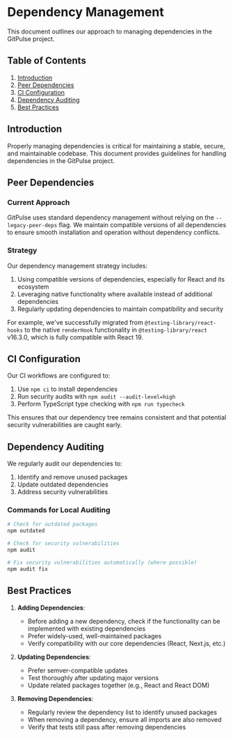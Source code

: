# Dependency Management

This document outlines our approach to managing dependencies in the GitPulse project.

## Table of Contents

1. [Introduction](#introduction)
2. [Peer Dependencies](#peer-dependencies)
3. [CI Configuration](#ci-configuration)
4. [Dependency Auditing](#dependency-auditing)
5. [Best Practices](#best-practices)

## Introduction

Properly managing dependencies is critical for maintaining a stable, secure, and maintainable codebase. This document provides guidelines for handling dependencies in the GitPulse project.

## Peer Dependencies

### Current Approach

GitPulse uses standard dependency management without relying on the `--legacy-peer-deps` flag. We maintain compatible versions of all dependencies to ensure smooth installation and operation without dependency conflicts.

### Strategy

Our dependency management strategy includes:

1. Using compatible versions of dependencies, especially for React and its ecosystem
2. Leveraging native functionality where available instead of additional dependencies
3. Regularly updating dependencies to maintain compatibility and security

For example, we've successfully migrated from `@testing-library/react-hooks` to the native `renderHook` functionality in `@testing-library/react` v16.3.0, which is fully compatible with React 19.

## CI Configuration

Our CI workflows are configured to:

1. Use `npm ci` to install dependencies
2. Run security audits with `npm audit --audit-level=high`
3. Perform TypeScript type checking with `npm run typecheck`

This ensures that our dependency tree remains consistent and that potential security vulnerabilities are caught early.

## Dependency Auditing

We regularly audit our dependencies to:

1. Identify and remove unused packages
2. Update outdated dependencies
3. Address security vulnerabilities

### Commands for Local Auditing

```bash
# Check for outdated packages
npm outdated

# Check for security vulnerabilities
npm audit

# Fix security vulnerabilities automatically (where possible)
npm audit fix
```

## Best Practices

1. **Adding Dependencies**:
   - Before adding a new dependency, check if the functionality can be implemented with existing dependencies
   - Prefer widely-used, well-maintained packages
   - Verify compatibility with our core dependencies (React, Next.js, etc.)

2. **Updating Dependencies**:
   - Prefer semver-compatible updates
   - Test thoroughly after updating major versions
   - Update related packages together (e.g., React and React DOM)

3. **Removing Dependencies**:
   - Regularly review the dependency list to identify unused packages
   - When removing a dependency, ensure all imports are also removed
   - Verify that tests still pass after removing dependencies